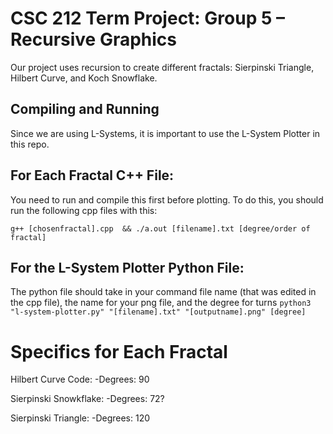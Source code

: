 # CSC 212 Term Project: Group 5 – Recursive Graphics
Our project uses recursion to create different fractals: Sierpinski Triangle, Hilbert Curve, and Koch Snowflake.

## Compiling and Running
Since we are using L-Systems, it is important to use the L-System Plotter in this repo. 

For Each Fractal C++ File:
-
You need to run and compile this first before plotting. 
To do this, you should run the following cpp files with this:

``g++ [chosenfractal].cpp  && ./a.out [filename].txt [degree/order of fractal]``

For the L-System Plotter Python File:
--
The python file should take in your command file name (that was edited in the cpp file), the name for your png file, and the degree for turns
``python3 "l-system-plotter.py" "[filename].txt" "[outputname].png" [degree]``

# Specifics for Each Fractal
Hilbert Curve Code:
-Degrees: 90

Sierpinski Snowkflake:
-Degrees: 72?

Sierpinski Triangle:
-Degrees: 120
